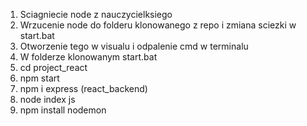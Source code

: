 1. Sciagniecie node z nauczycielksiego
2. Wrzucenie node do folderu klonowanego z repo i zmiana sciezki w start.bat
3. Otworzenie tego w visualu i odpalenie cmd w terminalu
4. W folderze klonowanym start.bat
5. cd project_react
6. npm start
7. npm i express (react_backend)
8. node index js
9. npm install nodemon